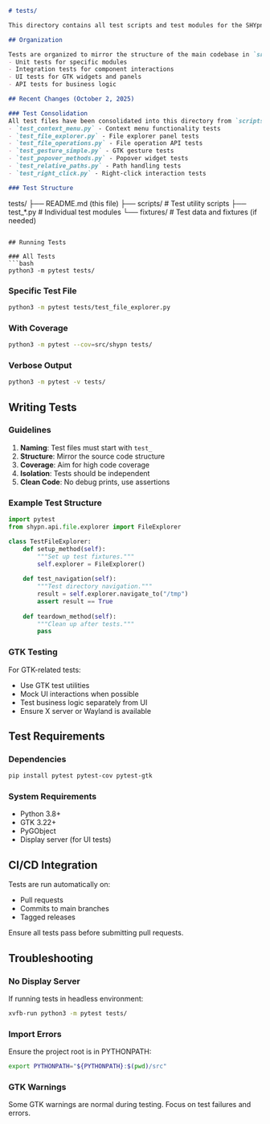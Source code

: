 ```markdown
# tests/

This directory contains all test scripts and test modules for the SHYpn project.

## Organization

Tests are organized to mirror the structure of the main codebase in `src/shypn/`:
- Unit tests for specific modules
- Integration tests for component interactions
- UI tests for GTK widgets and panels
- API tests for business logic

## Recent Changes (October 2, 2025)

### Test Consolidation
All test files have been consolidated into this directory from `scripts/`:
- `test_context_menu.py` - Context menu functionality tests
- `test_file_explorer.py` - File explorer panel tests
- `test_file_operations.py` - File operation API tests
- `test_gesture_simple.py` - GTK gesture tests
- `test_popover_methods.py` - Popover widget tests
- `test_relative_paths.py` - Path handling tests
- `test_right_click.py` - Right-click interaction tests

### Test Structure
```
tests/
├── README.md (this file)
├── scripts/          # Test utility scripts
├── test_*.py         # Individual test modules
└── fixtures/         # Test data and fixtures (if needed)
```

## Running Tests

### All Tests
```bash
python3 -m pytest tests/
```

### Specific Test File
```bash
python3 -m pytest tests/test_file_explorer.py
```

### With Coverage
```bash
python3 -m pytest --cov=src/shypn tests/
```

### Verbose Output
```bash
python3 -m pytest -v tests/
```

## Writing Tests

### Guidelines
1. **Naming**: Test files must start with `test_`
2. **Structure**: Mirror the source code structure
3. **Coverage**: Aim for high code coverage
4. **Isolation**: Tests should be independent
5. **Clean Code**: No debug prints, use assertions

### Example Test Structure
```python
import pytest
from shypn.api.file.explorer import FileExplorer

class TestFileExplorer:
    def setup_method(self):
        """Set up test fixtures."""
        self.explorer = FileExplorer()
    
    def test_navigation(self):
        """Test directory navigation."""
        result = self.explorer.navigate_to("/tmp")
        assert result == True
    
    def teardown_method(self):
        """Clean up after tests."""
        pass
```

### GTK Testing
For GTK-related tests:
- Use GTK test utilities
- Mock UI interactions when possible
- Test business logic separately from UI
- Ensure X server or Wayland is available

## Test Requirements

### Dependencies
```bash
pip install pytest pytest-cov pytest-gtk
```

### System Requirements
- Python 3.8+
- GTK 3.22+
- PyGObject
- Display server (for UI tests)

## CI/CD Integration

Tests are run automatically on:
- Pull requests
- Commits to main branches
- Tagged releases

Ensure all tests pass before submitting pull requests.

## Troubleshooting

### No Display Server
If running tests in headless environment:
```bash
xvfb-run python3 -m pytest tests/
```

### Import Errors
Ensure the project root is in PYTHONPATH:
```bash
export PYTHONPATH="${PYTHONPATH}:$(pwd)/src"
```

### GTK Warnings
Some GTK warnings are normal during testing. Focus on test failures and errors.

```